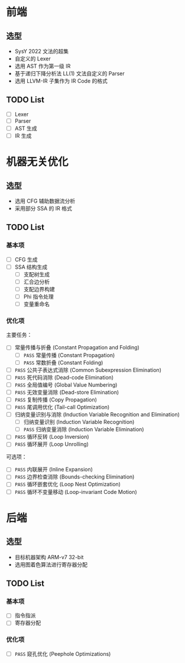 # 前端

## 选型

- SysY 2022 文法的超集
- 自定义的 Lexer
- 选用 AST 作为第一级 IR
- 基于递归下降分析法 LL(1) 文法自定义的 Parser
- 选用 LLVM-IR 子集作为 IR Code 的格式

## TODO List

- [ ] Lexer
- [ ] Parser
- [ ] AST 生成
- [ ] IR 生成

# 机器无关优化

## 选型

- 选用 CFG 辅助数据流分析
- 采用部分 SSA 的 IR 格式

## TODO List

### 基本项

- [ ] CFG 生成
- [ ] SSA 结构生成
  - [ ] 支配树生成
  - [ ] 汇合边分析
  - [ ] 支配边界构建
  - [ ] Phi 指令处理
  - [ ] 变量重命名

### 优化项

主要任务：

- [ ] 常量传播与折叠 (Constant Propagation and Folding)
  - [ ] `PASS` 常量传播 (Constant Propagation)
  - [ ] `PASS` 常数折叠 (Constant Folding)
- [ ] `PASS` 公共子表达式消除 (Common Subexpression Elimination)
- [ ] `PASS` 死代码消除 (Dead-code Elimination)
- [ ] `PASS` 全局值编号 (Global Value Numbering)
- [ ] `PASS` 无效变量消除 (Dead-store Elimination)
- [ ] `PASS` 复制传播 (Copy Propagation)
- [ ] `PASS` 尾调用优化 (Tail-call Optimization)
- [ ] 归纳变量识别与消除 (Induction Variable Recognition and Elimination)
  - [ ] 归纳变量识别 (Induction Variable Recognition)
  - [ ] `PASS` 归纳变量消除 (Induction Variable Elimination)
- [ ] `PASS` 循环反转 (Loop Inversion)
- [ ] `PASS` 循环展开 (Loop Unrolling)

可选项：

- [ ] `PASS` 内联展开 (Inline Expansion)
- [ ] `PASS` 边界检查消除 (Bounds-checking Elimination)
- [ ] `PASS` 循环嵌套优化 (Loop Nest Optimization)
- [ ] `PASS` 循环不变量移动 (Loop-invariant Code Motion)

# 后端

## 选型

- 目标机器架构 ARM-v7 32-bit
- 选用图着色算法进行寄存器分配

## TODO List

### 基本项

- [ ] 指令指派
- [ ] 寄存器分配

### 优化项

- [ ] `PASS` 窥孔优化 (Peephole Optimizations)
